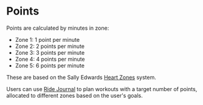 # Points

Points are calculated by minutes in zone:

* Zone 1:  1 point per minute
* Zone 2:  2 points per minute
* Zone 3:  3 points per minute
* Zone 4:  4 points per minute
* Zone 5:  6 points per minute

These are based on the Sally Edwards [Heart Zones](http://heartzones.com) system.

Users can use [Ride Journal](ride-journal.md) to plan workouts with a target
number of points, allocated to different zones based on the user's goals.
